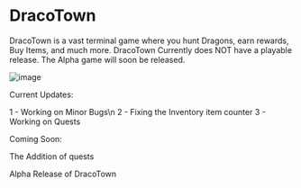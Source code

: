 # DracoTown
DracoTown is a vast terminal game where you hunt Dragons, earn rewards, Buy Items, and much more. DracoTown Currently does NOT have a playable release. The Alpha game will soon be released.

![image](https://user-images.githubusercontent.com/93094729/220181360-bd402c1f-2430-4097-a15e-8e347bfcd1eb.png)

Current Updates:

1 - Working on Minor Bugs\n
2 - Fixing the Inventory item counter
3 - Working on Quests

Coming Soon:

The Addition of quests

Alpha Release of DracoTown
